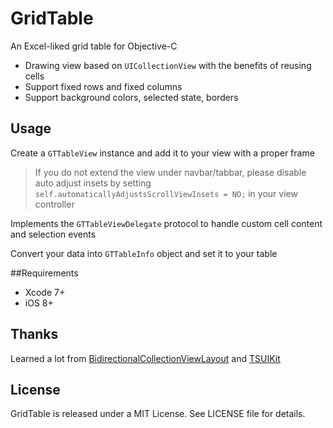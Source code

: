 # GridTable
An Excel-liked grid table for Objective-C

- Drawing view based on ```UICollectionView``` with the benefits of reusing cells
- Support fixed rows and fixed columns
- Support background colors, selected state, borders

## Usage
Create a ```GTTableView``` instance and add it to your view with a proper frame 
>If you do not extend the view under navbar/tabbar, please disable auto adjust insets by setting ```self.automaticallyAdjustsScrollViewInsets = NO;``` in your view controller

Implements the ```GTTableViewDelegate``` protocol to  handle custom cell content and selection events

Convert your data into ```GTTableInfo``` object and set it to your table

##Requirements
- Xcode 7+
- iOS 8+

## Thanks
Learned a lot from [BidirectionalCollectionViewLayout](https://github.com/akashraje/BidirectionalCollectionViewLayout) and [TSUIKit](https://github.com/Viacheslav-Radchenko/TSUIKit)

## License

GridTable is released under a MIT License. See LICENSE file for details.